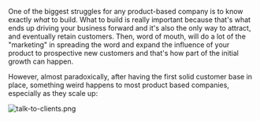 One of the biggest struggles for any product-based company is to know exactly _what_ to build. What to build is really important because that's what ends up driving your business forward and it's also the only way to attract, and eventually retain customers. Then, word of mouth, will do a lot of the "marketing" in spreading the word and expand the influence of your product to prospective new customers and that's how part of the initial growth can happen.

However, almost paradoxically, after having the first solid customer base in place, something weird happens to most product based companies, especially as they scale up: 

![talk-to-clients.png]({{site.baseurl}}/images/talk-to-clients.png)
